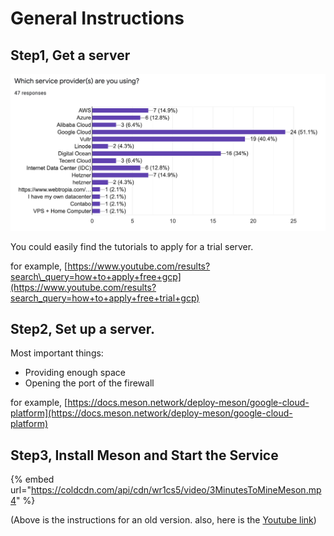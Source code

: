 # General Instructions

## Step1, Get a server

![](../.gitbook/assets/image%20%285%29.png)

You could easily find the tutorials to apply for a trial server.

for example, [https://www.youtube.com/results?search\_query=how+to+apply+free+gcp](https://www.youtube.com/results?search_query=how+to+apply+free+trial+gcp)



## Step2, Set up a server.

Most important things: 

* Providing enough space
* Opening the port of the firewall

for example, [https://docs.meson.network/deploy-meson/google-cloud-platform](https://docs.meson.network/deploy-meson/google-cloud-platform)

## Step3, Install Meson and Start the Service

{% embed url="https://coldcdn.com/api/cdn/wr1cs5/video/3MinutesToMineMeson.mp4" %}

\(Above is the instructions for an old version. also, here is the [Youtube link](https://www.youtube.com/watch?v=jHrVCpuREqk)\)


